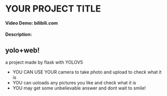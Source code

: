 # YOUR PROJECT TITLE
#### Video Demo:  bilibili.com
#### Description:
## yolo+web!
 a project made by flask with YOLOV5 
 - YOU CAN USE YOUR camera to take photo and upload to check what it is
 - YOU can uoloads any pictures you like and check what it is
 - YOU may get some unbelievable answer and dont wait to smile!
